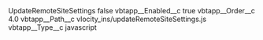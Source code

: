 <?xml version="1.0" encoding="UTF-8"?>
<CustomMetadata xmlns="http://soap.sforce.com/2006/04/metadata" xmlns:xsi="http://www.w3.org/2001/XMLSchema-instance" xmlns:xsd="http://www.w3.org/2001/XMLSchema">
    <label>UpdateRemoteSiteSettings</label>
    <protected>false</protected>
    <values>
        <field>vbtapp__Enabled__c</field>
        <value xsi:type="xsd:boolean">true</value>
    </values>
    <values>
        <field>vbtapp__Order__c</field>
        <value xsi:type="xsd:double">4.0</value>
    </values>
    <values>
        <field>vbtapp__Path__c</field>
        <value xsi:type="xsd:string">vlocity_ins/updateRemoteSiteSettings.js</value>
    </values>
    <values>
        <field>vbtapp__Type__c</field>
        <value xsi:type="xsd:string">javascript</value>
    </values>
</CustomMetadata>
